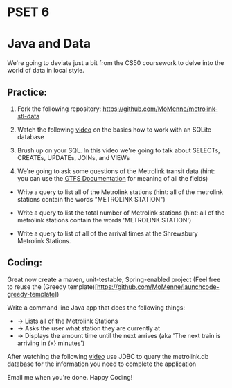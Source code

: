 PSET 6
======

#  Java and Data

We're going to deviate just a bit from the CS50 coursework to delve into the world of data in local style.


Practice:
----------

1.  Fork the following repository: https://github.com/MoMenne/metrolink-stl-data

2.  Watch the following [video](http://tv.launchcode.us/#/videos/sqlite?lesson=Databases) on the basics how to work with an SQLite database

3.  Brush up on your SQL.  In this video we're going to talk about SELECTs, CREATEs, UPDATEs, JOINs, and VIEWs

5.  We're going to ask some questions of the Metrolink transit data (hint:  you can use the [GTFS Documentation](https://developers.google.com/transit/gtfs/reference) for meaning of all the fields)

* Write a query to list  all of the Metrolink stations (hint:  all of the metrolink stations contain the words "METROLINK STATION")

* Write a query to list the total number of Metrolink stations  (hint:  all of the metrolink stations contain the words 'METROLINK STATION')

* Write a query to list of all of the arrival times at the Shrewsbury Metrolink Stations.


Coding:
--------

Great now create a maven, unit-testable, Spring-enabled project (Feel free to reuse the (Greedy template)[https://github.com/MoMenne/launchcode-greedy-template])

Write a command line Java app that does the following things:
*    -> Lists all of the Metrolink Stations
*    -> Asks the user what station they are currently at
*    -> Displays the amount time until the next arrives (aka 'The next train is arriving in {x} minutes')

After watching the following [video]() use JDBC to query the metrolink.db database for the information you need to complete the application

Email me when you're done.  Happy Coding!

